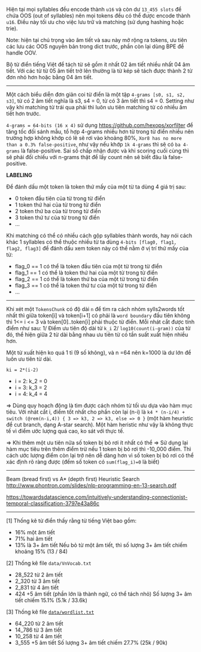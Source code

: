 Hiện tại mọi syllables đều encode thành `u16` và còn dư `13_455 slots` để chứa OOS (out of syllables) nên mọi tokens đều có thể được encode thành `u16`. Điều này tối ưu cho việc lưu trữ và matching (sử dụng hashing hoặc trie).

Note: hiện tại chú trọng vào âm tiết và sau này mở rộng ra tokens, ưu tiên các lưu các OOS nguyên bản trong dict trước, phần còn lại dùng BPE để handle OOV.

Bộ từ điển tiếng Việt để tách từ sẽ gồm ít nhất 02 âm tiết nhiều nhất 04 âm tiết. Với các từ từ 05 âm tiết trở lên thường là từ kép sẽ tách được thành 2 từ đơn nhỏ hơn hoặc bằng 04 âm tiết.

- - - 

Một cách biểu diễn đơn giản coi từ điển là một tập `4-grams [s0, s1, s2, s3]`, từ có 2 âm tiết nghĩa là s3, s4 = 0, từ có 3 âm tiết thì s4 = 0. Setting như vậy khi matching từ trái qua phải thì luôn ưu tiên matching từ có nhiều âm tiết hơn trước.

`4-grams = 64-bits (16 x 4)` sử dụng https://github.com/hexops/xorfilter để tăng tốc đối sánh mẫu, tổ hợp 4-grams nhiều hơn từ trong từ điển nhiều nên trường hợp không khớp có lẽ sẽ rơi vào khoảng 80%, `Xor8 has no more than a 0.3% false-positive`, như vậy nếu khớp `1k 4-grams` thì sẽ có `ba 4-grams` là false-positive. Sai số chấp nhận được và khi scoring cuối cùng thì sẽ phải đối chiếu với n-grams thật để lấy count nên sẽ biết đâu là false-positive.


__LABELING__

Để đánh dấu một token là  token thứ mấy của một từ ta dùng 4 giá trị sau:
* 0 token đầu tiên của từ trong từ điển
* 1 token thứ hai của từ trong từ điển
* 2 token thứ ba của từ trong từ điển
* 3 token thứ tư của từ trong từ điển
* ...

Khi matching có thể có nhiều cách gộp syllables thành words, hay nói cách khác 1 syllables có thể thuộc nhiều từ ta dùng `4-bits [flag0, flag1, flag2, flag3]` để đánh dấu xem token này có thể nằm ở vị trí thứ mấy của từ:
* flag_0 == 1 có thể là token đầu tiên của một từ trong từ điển
* flag_1 == 1 có thể là token thứ hai của một từ trong từ điển
* flag_2 == 1 có thể là token thứ ba của một từ trong từ điển
* flag_3 == 1 có thể là token thứ tư của một từ trong từ điển
* ...

- - -

Khi xét một `TokensChunk` có độ dài `n` để tìm ra cách nhóm sylls2words tốt nhất thì giữa token[i] và token[i+1] có phải là `word boundary` đầu tiên không thì 1<= i <= 3 và token[0]..token[i] phải thuộc từ điển. Mỗi nhát cắt được tính điểm như sau:
1/ Điểm ưu tiên độ dài từ `k_i`
2/ `log10(count(i-gram))` của từ đó, thể hiện giữa 2 từ dài bằng nhau ưu tiên từ có tần suất xuất hiện nhiều hơn.

Một từ xuất hiện ko quá 1 tỉ (9 số không), và n =64 nên k=1000 là dư lớn để luôn ưu tiên từ dài.

`ki = 2*(i-2)`
* i = 2: k_2 = 0
* i = 3: k_3 = 2
* i = 4: k_4 = 4

=> Dùng quy hoạch động là tìm được cách nhóm từ tối ưu dựa vào hàm mục tiêu. Với nhát cắt i, điểm tốt nhất cho phần còn lại (n-i) là `k4 * (n-i/4) + switch (@rem(n-i,4)) { 3 => k3, 2 => k3, else => 0 }` (một hàm heuristic để cut branch, dạng A-star search). Một hàm heristic như vậy là không thực tế vì điểm ước lượng quá cao, ko sát với thực tế.

=> Khi thêm một ưu tiên nữa số token bị bỏ rơi ít nhất có thể => Sử dụng lại hàm mục tiêu trên thêm điểm trừ nếu 1 token bị bỏ rơi thì -10_000 điểm. Thì cách ước lượng điểm còn lại trở nên dễ dàng hơn vì số token bị bỏ rơi có thể xác định rõ ràng được (đếm số token có `sum(flag_i)=0` là biết)

- - -

Beam (bread first) vs A* (depth first) Heuristic Search
http://www.phontron.com/slides/nlp-programming-en-13-search.pdf

https://towardsdatascience.com/intuitively-understanding-connectionist-temporal-classification-3797e43a86c

- - -

[1] Thống kê từ điển thấy rằng từ tiếng Việt bao gồm: 
* 16% một âm tiết
* 71% hai âm tiết
* 13% là 3+ âm tiết
Nếu bỏ từ một âm tiết, thì số lượng 3+ âm tiết chiếm khoảng 15% (13 / 84)

[2] Thống kê file `data/VnVocab.txt`
* 28_522 từ 2 âm tiết
*  2_320 từ 3 âm tiết
*  2_831 từ 4 âm tiết
*    424   +5 âm tiết (phần lớn là thành ngữ, có thể tách nhỏ)
Số lượng 3+ âm tiết chiếm 15.1% (5.1k / 33.6k)

[3] Thống kê file [`data/wordlist.txt`](https://github.com/binhvq/vietdict106k)
* 64_220 từ 2 âm tiết
* 14_786 từ 3 âm tiết
* 10_258 từ 4 âm tiết
*  3_555   +5 âm tiết
Số lượng 3+ âm tiết chiếm 27.7% (25k / 90k)